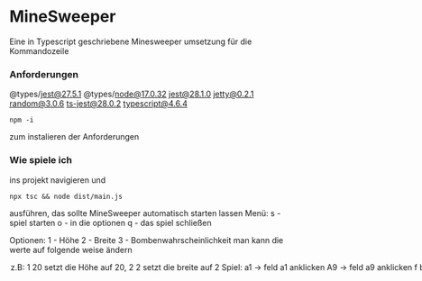 # MineSweeper

Eine in Typescript geschriebene Minesweeper umsetzung für die Kommandozeile

### Anforderungen

@types/jest@27.5.1
@types/node@17.0.32
jest@28.1.0
jetty@0.2.1
random@3.0.6
ts-jest@28.0.2
typescript@4.6.4

```terminal
npm -i 
```
zum instalieren der Anforderungen


### Wie spiele ich

ins projekt navigieren und 
```terminal
npx tsc && node dist/main.js
```
ausführen, das sollte MineSweeper automatisch starten lassen
Menü:
s - spiel starten
o - in die optionen
q - das spiel schließen

Optionen:
1 - Höhe
2 - Breite
3 - Bombenwahrscheinlichkeit
man kann die werte auf folgende weise ändern
<option die verändert werden soll (1,2,3)> <neuer wert>
z.B: 1 20 setzt die Höhe auf 20, 2 2 setzt die breite auf 2

Spiel:
a1 -> feld a1 anklicken
A9 -> feld a9 anklicken
f b1 -> setzte eine flagge auf b1
f B9 -> setzte eine flagge auf b9
F b12 -> setzte eine flagge auf b12
help -> zeigt die steuerung nochmal an


### Empfehlungen

Optimal (nicht zwingend) ist ein terminal fenster mit den folgenden dimensionen
breite : >=75
höhe : >=13
um das Loginfenster nicht zu verzerren
-> und fürs spiel ist optimal
breite : (spiel_breite + 1) * 4 + 1
höhe : (spiel_höhe + 1) * 2 + 6